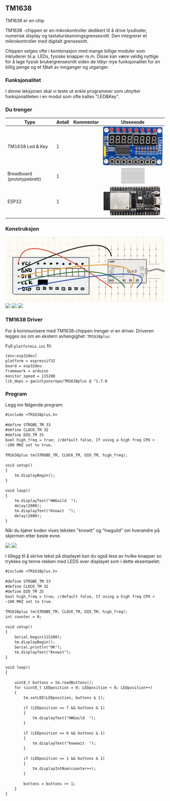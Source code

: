 
## TM1638

TM1638 er en chip 

TM1638 -chippen er en mikrokontroller dedikert til å drive lysdioder, numerisk display og tastaturskanningsgrensesnitt. Den integrerer et mikrokontroller med digitalt grensesnitt.

Chippen selges ofte i kombinasjon med mange billige moduler som inkluderer bl.a. LEDs, fysiske knapper m.m. Disse kan være veldig nyttige for å lage fysisk brukergrensesnitt siden de tilbyr mye funksjonalitet for en billig penge og et fåtall av innganger og utganger.

### Funksjonalitet

I denne leksjonen skal vi teste ut enkle programmer som utnytter funksjonaliteten i en modul som ofte kalles "LED&Key".

### Du trenger

| Type          | Antall           | Kommentar  |  Utseeende |
| ------------- | :------------- |:-----| :----: |
| TM1638 Led & Key | 1 | | ![](./img/ledkey.jpeg)
| Breadboard (prototypebrett)	| 1 | | ![](../../img/bb.png)
| ESP32 | 1 | | ![](../../img/esp32-devkit.jpeg)


### Konstruksjon
![](./img/tm1638_diagram.jpg)
![](./img/tm1638_bb1.png)
![](./img/tm1638_bb2.png)
![](./img/tm1638_bb3.png)

### TM1638 Driver

For å kommunisere med TM1638-chippen trenger vi en driver. Driveren legges iss om en ekstern avhengighet: `TM1638plus`

Full `platformio.ini` fil:
```
[env:esp32dev]
platform = espressif32
board = esp32dev
framework = arduino
monitor_speed = 115200
lib_deps = gavinlyonsrepo/TM1638plus @ ^1.7.0
```

### Program

Legg inn følgende program:

```
#include <TM1638plus.h>

#define STROBE_TM 33
#define CLOCK_TM 32
#define DIO_TM 25
bool high_freq = true; //default false, If using a high freq CPU > ~100 MHZ set to true.

TM1638plus tm(STROBE_TM, CLOCK_TM, DIO_TM, high_freq);

void setup()
{
    tm.displayBegin();
}

void loop()
{
    tm.displayText("HWGuild  ");
    delay(2000);
    tm.displayText("Knowit  ");
    delay(2000);
}

```

Når du kjører koden vises teksten "knowit" og "hwguild" om hverandre på skjermen etter beste evne. 

![](./img/tm_hwguild.png)
![](./img/tm_knowit.png)

I tillegg til å skrive tekst på displayet kan du også lese av hvilke knapper so trykkes og tenne rekken med LEDS over displayet som i dette eksempelet:

```
#include <TM1638plus.h>

#define STROBE_TM 33
#define CLOCK_TM 32
#define DIO_TM 25
bool high_freq = true; //default false, If using a high freq CPU > ~100 MHZ set to true.

TM1638plus tm(STROBE_TM, CLOCK_TM, DIO_TM, high_freq);
int counter = 0;

void setup()
{
    Serial.begin(115200);
    tm.displayBegin();
    Serial.println("OK");
    tm.displayText("Knowit");
}

void loop()
{

    uint8_t buttons = tm.readButtons();
    for (uint8_t LEDposition = 0; LEDposition < 8; LEDposition++)
    {
        tm.setLED(LEDposition, buttons & 1);

        if (LEDposition == 7 && buttons & 1)
        {
            tm.displayText("HWGuild  ");
        }

        if (LEDposition == 6 && buttons & 1)
        {
            tm.displayText("knwowit  ");
        }

        if (LEDposition == 1 && buttons & 1)
        {
            tm.displayIntNum(counter++);
        }

        buttons = buttons >> 1;
    }
}

```


